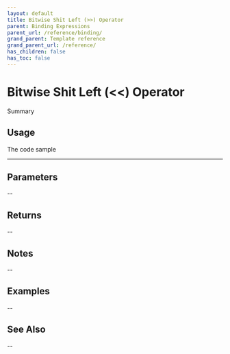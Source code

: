 ```yaml
---
layout: default
title: Bitwise Shit Left (>>) Operator
parent: Binding Expressions
parent_url: /reference/binding/
grand_parent: Template reference
grand_parent_url: /reference/
has_children: false
has_toc: false
---
```


# Bitwise Shit Left (<<) Operator

Summary

## Usage

 The code sample

---

## Parameters

--

## Returns 

--

## Notes


-- 

## Examples


--


## See Also


--

